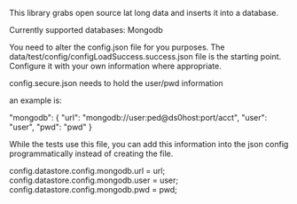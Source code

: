 This library grabs open source lat long data and inserts it into a database.

Currently supported databases:
Mongodb

You need to alter the config.json file for you purposes. 
The data/test/config/configLoadSuccess.success.json file is 
the starting point. Configure it with your own information where 
appropriate.


config.secure.json needs to hold the user/pwd information 

an example is:

"mongodb": {
		"url": "mongodb://user:ped@ds0host:port/acct",
		"user": "user",
		"pwd": "pwd"
	}
	
While the tests use this file, you can add this information into the 
json config programmatically instead of creating the file.

config.datastore.config.mongodb.url = url;
config.datastore.config.mongodb.user = user;
config.datastore.config.mongodb.pwd = pwd;
